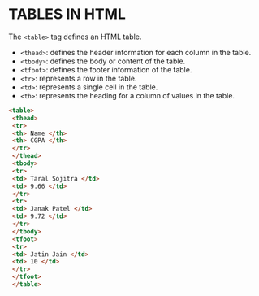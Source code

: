 # TABLES IN HTML

The `<table>` tag defines an HTML table.

- `<thead>`: defines the header information for each column in
  the table.
- `<tbody>`: defines the body or content of the table.
- `<tfoot>`: defines the footer information of the table.
- `<tr>`: represents a row in the table.
- `<td>`: represents a single cell in the table.
- `<th>`: represents the heading for a column of values in the
  table.

```html
<table>
 <thead>
 <tr>
 <th> Name </th>
 <th> CGPA </th>
 </tr>
 </thead>
 <tbody>
 <tr>
 <td> Taral Sojitra </td>
 <td> 9.66 </td>
 </tr>
 <tr>
 <td> Janak Patel </td>
 <td> 9.72 </td>
 </tr>
 </tbody>
 <tfoot>
 <tr>
 <td> Jatin Jain </td>
 <td> 10 </td>
 </tr>
 </tfoot>
 </table>
